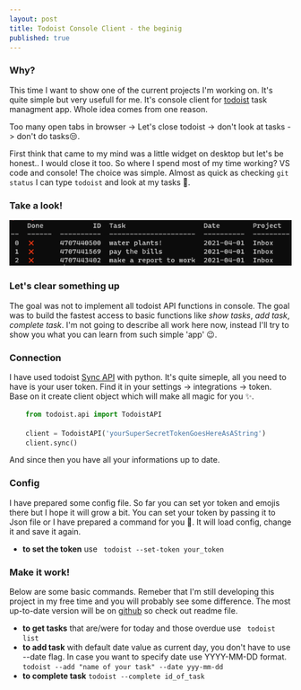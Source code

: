 ```yaml
---
layout: post
title: Todoist Console Client - the beginig 
published: true
---
```



### Why? 

This time I want to show one of the current projects I'm working on. It's quite simple but very usefull for me. It's console client for [todoist](https://todoist.com/) task managment app. Whole idea comes from one reason. 

Too many open tabs in browser -> Let's close todoist -> don't look at tasks -> don't do tasks😒. 

First think that came to my mind was a little widget on desktop but let's be honest.. I would close it too. So where I spend most of my time working? VS code and console! The choice was simple. Almost as quick as checking ``git status`` I can type ``todoist`` and look at my tasks 🎉. 

### Take a look! 

![todoist_photo](https://github.com/JakubSzwajka/JakubSzwajka.github.io/blob/master/_posts/_images/todoist_1.png?raw=true)

### Let's clear something up 

The goal was not to implement all todoist API functions in console. The goal was to build the fastest access to basic functions like *show tasks*, *add task*, *complete task*. I'm not going to describe all work here now, instead I'll try to show you what you can learn from such simple 'app' 😉. 

### Connection

I have used todoist [Sync API](https://developer.todoist.com/sync/v8/) with python. It's quite simeple, all you need to have is your user token. Find it in your settings -> integrations -> token. Base on it create client object which will make all magic for you ✨.  

```python
    from todoist.api import TodoistAPI

    client = TodoistAPI('yourSuperSecretTokenGoesHereAsAString')
    client.sync()
```

And since then you have all your informations up to date.

### Config 

I have prepared some config file. So far you can set yor token and emojis there but I hope it will grow a bit. You can set your token by passing it to Json file or I have prepared a command for you 🎀. It will load config, change it and save it again. 

*  **to set the token** use ``` todoist --set-token your_token```

### Make it work! 

Below are some basic commands. Remeber that I'm still developing this project in my free time and you will probably see some difference. The most up-to-date version will be on [github](https://github.com/JakubSzwajka/todoist_console_client) so check out readme file. 

*  **to get tasks** that are/were for today and those overdue use ``` todoist list```
*  **to add task**  with default date value as current day, you don't have to use --date flag. In case you want to specify date use YYYY-MM-DD format. ```todoist --add "name of your task" --date yyy-mm-dd```
* **to complete task** ```todoist --complete id_of_task```
